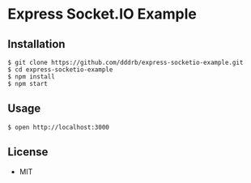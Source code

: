 # Express Socket.IO Example

## Installation

```
$ git clone https://github.com/dddrb/express-socketio-example.git
$ cd express-socketio-example
$ npm install
$ npm start
```

## Usage

```
$ open http://localhost:3000
```

## License

* MIT
